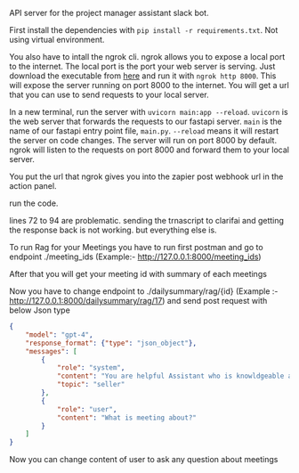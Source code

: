 API server for the project manager assistant slack bot.

First install the dependencies with `pip install -r requirements.txt`. Not using virtual environment.

You also have to intall the ngrok cli. ngrok allows you to expose a local port to the internet. The local port is the port your web server is serving. Just download the executable from [here](https://ngrok.com/download) and run it with `ngrok http 8000`. This will expose the server running on port 8000 to the internet. You will get a url that you can use to send requests to your local server.

In a new terminal, run the server with `uvicorn main:app --reload`. `uvicorn` is the web server that forwards the requests to our fastapi server. `main` is the name of our fastapi entry point file, `main.py`. `--reload` means it will restart the server on code changes. The server will run on port 8000 by default. ngrok will listen to the requests on port 8000 and forward them to your local server.

You put the url that ngrok gives you into the zapier post webhook url in the action panel.

run the code. 

lines 72 to 94 are problematic. sending the trnascript to clarifai and getting the response back is not working. but everything else is.



To run Rag for your Meetings you have to run first postman and go to endpoint ./meeting_ids (Example:- http://127.0.0.1:8000/meeting_ids) 

After that you will get your meeting id with summary of each meetings 

Now you have to change endpoint to ./dailysummary/rag/{id}  (Example :- http://127.0.0.1:8000/dailysummary/rag/17) and send post request with below Json type

```json
{
    "model": "gpt-4",
    "response_format": {"type": "json_object"},
    "messages": [
        {
            "role": "system",
            "content": "You are helpful Assistant who is knowldgeable about meetings and their information about it",
            "topic": "seller"
        },
        {
            "role": "user",
            "content": "What is meeting about?"
        }
    ]
}
```

Now you can change content of user to ask any question about meetings

